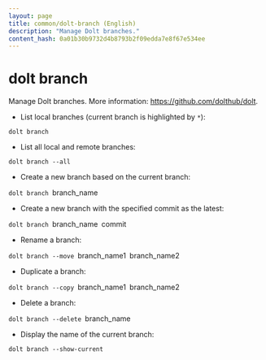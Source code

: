 ```yaml
---
layout: page
title: common/dolt-branch (English)
description: "Manage Dolt branches."
content_hash: 0a01b30b9732d4b8793b2f09edda7e8f67e534ee
---
```

# dolt branch

Manage Dolt branches.
More information: <https://github.com/dolthub/dolt>.

- List local branches (current branch is highlighted by `*`):

`dolt branch`

- List all local and remote branches:

`dolt branch --all`

- Create a new branch based on the current branch:

`dolt branch `<span class="tldr-var badge badge-pill bg-dark-lm bg-white-dm text-white-lm text-dark-dm font-weight-bold">branch_name</span>

- Create a new branch with the specified commit as the latest:

`dolt branch `<span class="tldr-var badge badge-pill bg-dark-lm bg-white-dm text-white-lm text-dark-dm font-weight-bold">branch_name</span>` `<span class="tldr-var badge badge-pill bg-dark-lm bg-white-dm text-white-lm text-dark-dm font-weight-bold">commit</span>

- Rename a branch:

`dolt branch --move `<span class="tldr-var badge badge-pill bg-dark-lm bg-white-dm text-white-lm text-dark-dm font-weight-bold">branch_name1</span>` `<span class="tldr-var badge badge-pill bg-dark-lm bg-white-dm text-white-lm text-dark-dm font-weight-bold">branch_name2</span>

- Duplicate a branch:

`dolt branch --copy `<span class="tldr-var badge badge-pill bg-dark-lm bg-white-dm text-white-lm text-dark-dm font-weight-bold">branch_name1</span>` `<span class="tldr-var badge badge-pill bg-dark-lm bg-white-dm text-white-lm text-dark-dm font-weight-bold">branch_name2</span>

- Delete a branch:

`dolt branch --delete `<span class="tldr-var badge badge-pill bg-dark-lm bg-white-dm text-white-lm text-dark-dm font-weight-bold">branch_name</span>

- Display the name of the current branch:

`dolt branch --show-current`
